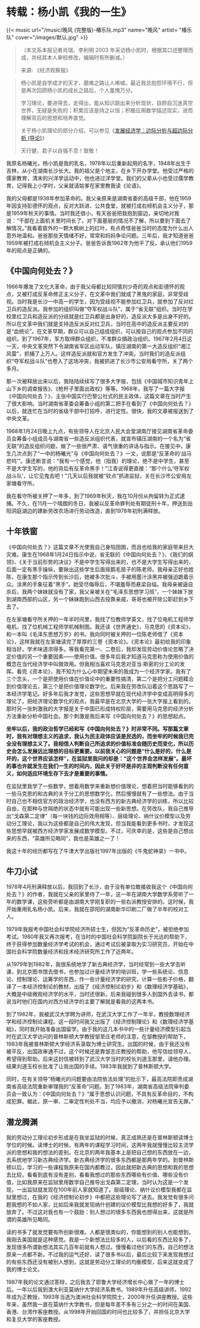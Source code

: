 # 转载：杨小凯《我的一生》


{{< music url="/music/晚风 (完整版)-椿乐队.mp3" name="晚风" artist= "椿乐队"  cover="/images/默认.jpg" >}} 


> （本文系本报记者肖瑞、李利明 2003 年采访杨小凯时，根据其口述整理而成，并经其本人审校修改，编辑时有所删减。）
> 
> 来源: 《经济观察报》

> 杨小凯是自学成才的天才，磨难之路让人唏嘘。最近我总抱怨环境不行，但是再次回顾杨小凯的成长之路后，个人羞愧万分。
> 
> 学习理论，要进得去，走得出，能从知识跳出来分析现状，自顾自沉迷真空世界，无疑是失败的；积累应该是持之以恒；积极应用数学描述现实，进而理解背后的思想和培养直觉。
> 
> 关于杨小凯理论的部分介绍，可以参见《[发展经济学：边际分析与超边际分析 (导论)](https://blog.huaxiangshan.com/zh-cn/posts/yxk1/)》 
> 
> 天行健，君子以自强不息！致敬！

我原名杨曦光，杨小凯是我的乳名，1978年以后重新起用的名字，1948年出生于吉林，从小在湖南长沙长大。我的祖父是个地主，在乡下开办学堂。他受过严格的儒家教育，清末的兴洋学运动中，他也进过洋学堂。我们的父辈从小也受过儒学教育，记得我上小学时，父亲就请姑爹在家里教我读《论语》。

我的父母都是1938年参加革命的。我父亲原来是湖南省委的高级干部，他在1959年因支持彭德怀的观点，反对大跃进、公共食堂，就被打成右倾机会主义分子，那是1959年秋天的事情。当时我还很小，有天爸爸把我抱到窗边，亲切地对我说：“干部在上面机关里时间长了，对下面基层的情况不了解，所以要到下面去了解情况。”我看着窗外的一颗大枫树上的红叶，有点奇怪爸爸当时的态度为什么出人意外地温和。爸爸那些天情绪不好，常常和妈妈争论问题。三年后，我才知道爸爸1959年被打成右倾机会主义分子。爸爸告诉我1962年为他平了反，承认他们1959年的观点是正确的。

## 《中国向何处去？》

1966年爆发了文化大革命，由于我父母都比较同情刘少奇的观点和彭德怀的观点，又被打成反革命修正主义分子，在文革中我们就成了黑鬼的家庭，非常受歧视。当时我是长沙一中高一的学生，因为受歧视不能参加红卫兵，就参加了反对红卫兵的造反派。我参加的组织叫做“夺军权战斗队”，属于“省无联”组织。当时在学校里红卫兵和造反派的分歧就是红卫兵都是出身好的，造反派大多是出身不好的。所以在文革中我们就是支持造反派反对红卫兵，当时在高中的造反派主要反对的是“血统论”。在文革早期，群众可以自己组成组织，可以按自己的观点参加不同的组织。到了1967年，军方取缔群众组织，不准群众搞政治组织。1967年2月4日这一天，中央文革突然下令湖南省军区出动军队，镇压湖南的第一大造反组织“湘江风雷”，抓捕了上万人。这样造反派就和官方发生了冲突。当时我们的造反派组织“夺军权战斗队”也卷入了这场冲突，我被抓进了长沙市公安局看守所，关了两个多月。

那一次被释放出来以后，我陆陆续续写了很多大字报，包括《中国城市知识青年上山下乡的调查报告》、《枪杆子里面出政权》等等。1968年，我写了一篇大字报《中国向何处去？》，主张中国实行巴黎公社式的民主政体，这篇文章在当时产生了很大影响。当时湖南省革委会筹备小组的第二把手在看到了《中国向何处去？》以后，就连忙在当时的省级干部中打招呼，进行定性。很快，我的文章被报送到了中央文革。

1968年1月24日晚上九点，有些领导人在北京人民大会堂湖南厅接见湖南省革命委员会筹备小组成员与湖南省一些造反派组织代表，就宣布镇压湖南的一个名为“省无联”的造反组织问题，做了一些很严肃、语气很重的讲话与指示。在接见中，康生几次点到了“一中的杨曦光”与《中国向何处去？》一文，说那是“反革命的‘战马悲呜’”。康还断言说：“我有一个感觉，他（指我）的理论，绝不是中学生，甚至不是大学生写的，他的背后有反革命黑手！”江青说得更直接：“那个什么‘夺军权战斗队’，让它见鬼去吧！”几天以后我就被“钦点”抓进监狱，关在长沙市公安局左家塘看守所。

我在看守所被关押了一年多，到了1969年秋天，我在10月份从拘留转为正式逮捕。不久，在11月一个晴朗的冬日，我被以反革命罪判处有期徒刑十年，押送到岳阳洞庭湖边的建新劳改农场进行劳动改造，直到1978年初刑满释放。

## 十年铁窗

《中国向何处去？》这篇文章不光使我自己身陷囹圄，而且也给我的家庭带来巨大灾难。康生在1968年1月24日指示中说，省无联的《中国向何处去？》、《我们的纲领》、《关于当前形势的决议》不是中学生写得出来的，也不是大学生写得出来的，后面一定有黑手操纵，要揪出这些学生后面摇鹅毛扇子的陈老师。我母亲正好也姓陈，在康生那个指示传到长沙后，她被多次批斗，手被用墨汁涂黑并被强迫跪着示众。涂黑的手象征着“黑手”。她受尽侮辱后，不堪羞辱而悬梁自缢。我母亲被逼自杀后，我两个妹妹就没有了家，我父亲被关在“毛泽东思想学习班”，一个妹妹下放到湖南西部的山区，另一个妹妹跑到山西去投靠亲戚，哥哥也被开除公职赶到乡下去了。

在左家塘看守所关押的一年半时间里，我找了位教师学英文，找了位电机工程师学电机，找了位机械工程师学机械制图。我还读《世界通史》，马克思的《资本论》，和一本叫《毛泽东思想万岁》的书。我向同时被关押的一位陈老师借了《资本论》，这样我就在左家塘读完了厚厚的三卷《资本论》。《资本论》最初给我的印象相当好，学术味道浓得多。等我看完第一、二卷后，我却发现劳动价值论忽略了决定价值的另一个重要因素——使用价值。很多年后我才知道马克思称为使用价值的概念在当代经济学中叫做效用。但我相当喜欢马克思对亚当·斯密的分工论的发挥。看完《资本论》，我不知为什么心中期望未来的我成为一个经济学家。我有了三个念头，一个是把使用价值在价值论中的重要性搞清，第二个是把分工问题糅合到价值理论去，第三个是把价值理论数学化。后来我在劳改队沿着这个思路写了一本经济学笔记。好多年后我才发觉，这些思想早就在现代经济学中变成高明得多的理论了。把经济理论数学化的观点，我最早是在北京大学的一张大字报上看到的。那时另一张刺激我的大字报是关于中国已形成特权阶层，需要用马克思的经济分析方法重新分析中国社会。那个刺激是我后来写《中国向何处去？》的思想起点。

**坐牢以后，我的政治哲学已经和写《中国向何处去？》时非常不同。写那篇文章时，我有对理想主义的追求，我认为民主政体应该是民选的，而坐牢的时候我已完全没有理想主义了。我相信人判断自己所追求的价值标准会随历史而变化，所以历史会怎么发展远比理想的目标更重要。以前我关心的问题是“什么是好的，什么是坏的，这个世界应该怎样”，在监狱里我问的却是：“这个世界会怎样发展”。最坏的事也许就发生在我们一生的时间内，因此关于好坏是非的主观判断没有任何意义，如何适应环境生存下去才是重要的事情。**

在监狱里我学了一些数学，想着用数学来重新想价值理论，想着把当时能够看到的一些马克思的和古典的关于分工的思想数学化，然后慢慢就有了一些想法。由于当时自己也不相信官方的政治经济学，也没有西方的新古典经济学的训练，所以比较自由，在那种与世隔绝的状态中就有可能出现一些新思想。在劳改队，我自己推导出“戈森第二定律”（每一块钱的边际效用相等）、层级理论、纳什议价模型以及劳动分工理论，我以为这些都是自己的伟大发现，但当我能看到更多书时，才发现这些思想早就被西方经济学家发展成数学模型。不过，可庆幸的是，这些是自己想出来的东西，“英雄所见略同”，我也是英雄之一了！

我这十年的经历都写在了牛津大学出版社1997年出版的《牛鬼蛇神录》一书中。

## 牛刀小试

1978年4月刑满释放以后，我回到了长沙，由于没有单位敢接收我这个《中国向何处去？》的作者，我就在父亲的家里待了一年，这一年在湖南大学数学系旁听了一年的数学课，这些旁听都是由湖南大学刚复职的一些右派教授安排的。这时候，我开始重用乳名杨小凯。后来，我就在邵阳的湖南新华印刷二厂做了半年的校对工人。

1979年我报考中国社会科学院经济所硕士生，但因为“反革命历史”，被拒绝参加考试。1980年我又再次报考，在当时的中国社会科学院副院长于光远的帮助下，终于获得参加数量经济学考试的机会，通过考试后被录取为实习研究员，开始在中国社会科学院数量经济和技术经济研究所工作了近两年。

从1979年到1982年，我很系统地学了新古典经济学，当时经常到一些大学去听课，到北京图书馆去借书，也参加过计量经济学的培训班，学一些系统论、信息论、控制理论、运筹学的东西，作一些计量经济学的研究，计算一些影子价格，翻译了一本经济控制论的教材，出版了《经济控制论初步》和《数理经济学基础》，大概是中级微观经济学的水平，当时还很新。后来我碰到很多人到国外去读书，都说当时他们在国内对西方经济学的主要了解就是看我的这两本书。

到了1982年，我被武汉大学聘为讲师，在武汉大学工作了一年半，教授数理经济学和经济控制论课程。这一段时间我又出版了《经济控制理论》和《数理经济学基础》，同时我开始准备出国留学。由于我的这几本书中的一些计量经济模型引起当时在武汉大学访问的普林斯顿大学教授邹至庄老师的注意，在邹教授的帮助下，1983年我被普林斯顿大学经济系录取为博士研究生。出国的时候，由于我还没有被平反，出国政审通不过，这个时候还是靠邹志庄教授的帮助，他写信给领导人，希望得到帮助。后来这封信被转到了武汉大学当时的校长刘道玉那里，请他办理。结果刘道玉校长批准了让我出国的手续。1983年我就到了普林斯顿大学。

同时，在有关领导“杨曦光的问题要由法院依法处理”的批示下，最高法院即责成湖南省高级法院重新审理我的“反革命”问题。到了1983年，湖南省高级法院审判委员会一致认为：《中国向何处去？》“属于思想认识问题，不具有反革命目的，不构成犯罪。椐此，原一审、二审定性判处不当，均应予以撤消，对杨曦光宣告无罪。”

## 潜龙腾渊

我的劳动分工理论初步形成是在我坐监狱的时候，真正成熟还是在普林斯顿读博士学位的时候。读博士的时候，有两年的课程学习时间，这两年我就慢慢比较主流学派的思想和我的想法的差别。在北京的两年我基本上是把自己想的东西放在一边，去系统地学习新古典经济学。新古典经济学的很多东西都是那两年学的。到普林斯顿以后，学习的一些课程我原来在国内都教过，因此就把新古典的思想和我的思想去比较，看看到底有没有差别，看看我想过的那些东西哪些有价值、哪些没有价值，比如我原来在监狱里用数学自己推导出戈森第二定理，当时认为这是一个发现，一出监狱就发现在100年前人家就知道了。层级理论、纳什议价模型我都在监狱里想过，在我的《经济控制论初步》中都把这些理论写了进去。我发觉有很多问题我想的不如人家，比如后来我就发现纳什创建的议价模型比我想的好多了，我就放弃了。不过这对我也有一个鼓励：别人想过的很多东西我也想得出来，这就是所谓的英雄所见略同。

读的书多了就发觉要有所创新很难。人都是很类似的，你能想到的别人也能想到。我刚去美国就是这种感觉。我是一个新想法比较多的人，以后看的东西比较多了，发现很多所谓新想法其实几百年前就有人想过。慢慢看过他们的东西，自己的想法原来一点都不新。不过我的运气还好，读了很多书以后，最后比较下来发现我想过的有些东西还没有被别人想到，这就是劳动分工理论的均衡模型，后来这就变成了我的博士论文。

1987年我的论文通过答辩，之后我去了耶鲁大学经济增长中心做了一年的博士后。一年以后我到澳大利亚莫纳什大学经济系教书。1989年升任高级讲师，1992年成为正教授，1993年当选为澳洲社会科学院院士，2000年升任讲座教授。这些年来，虽然我一直在莫纳什大学教书，但是每年差不多有三分之一的时间在美国、香港、台湾作客座教授。从1998年开始回国的时间也比较多了，并担任北京大学和复旦大学的客座教授。


